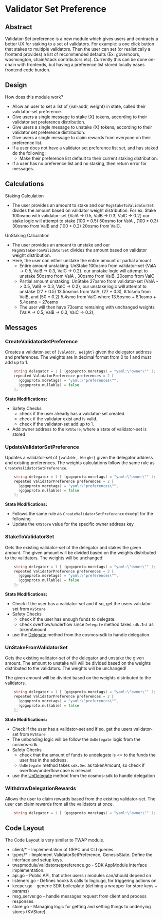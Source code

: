 # Validator Set Preference 

## Abstract 

Validator-Set preference is a new module which gives users and contracts a 
better UX for staking to a set of validators. For example: a one click button
that stakes to multiple validators. Then the user can set (or realistically a frontend provides) 
a list of recommended defaults (Ex: governoors, wosmongton, chain/stack contributors etc).
Currently this can be done on-chain with frontends, but having a preference list stored locally 
eases frontend code burden. 

## Design 

How does this module work? 

- Allow an user to set a list of {val-addr, weight} in state, called their validator-set preference.
- Give users a single message to stake {X} tokens, according to their validator set preference distribution.
- Give users a single message to unstake {X} tokens, according to their validator set preference distribution.
- Give users a single message to claim rewards from everyone on their preference list.
- If a user does not have a validator set preference list set, and has staked do the following; 
  - Make their preference list default to their current staking distribution.
- If a user has no preference list and no staking, then return error for messages.

## Calculations

Staking Calculation 

- The user provides an amount to stake and our `MsgStakeToValidatorSet` divides the amount based on validator weight distribution.
  For ex: Stake 100osmo with validator-set {ValA -> 0.5, ValB -> 0.3, ValC -> 0.2}
  our stake logic will attempt to stake (100 * 0.5) 50osmo for ValA , (100 * 0.3) 30osmo from ValB and (100 * 0.2) 20osmo from ValC.

UnStaking Calculation 

- The user provides an amount to unstake and our `MsgUnStakeFromValidatorSet` divides the amount based on validator weight distribution.
- Here, the user can either unstake the entire amount or partial amount 
  - Entire amount unstaking: UnStake 100osmo from validator-set {ValA -> 0.5, ValB -> 0.3, ValC -> 0.2},
    our unstake logic will attempt to unstake 50osmo from ValA , 30osmo from ValB, 20osmo from ValC
  - Partial amount unstaking: UnStake 27osmo from validator-set {ValA -> 0.5, ValB -> 0.3, ValC -> 0.2}, 
    our unstake logic will attempt to unstake (27 * 0.5) 13.5osmos from ValA, (27 * 0.3), 8.1osmo from ValB, 
    and (50 * 0.2) 5.4smo from ValC where 13.5osmo + 8.1osmo + 5.4osmo = 27osmo
  - The user will then have 73osmo remaining with unchanged weights {ValA -> 0.5, ValB -> 0.3, ValC -> 0.2},

## Messages

### CreateValidatorSetPreference

Creates a validator-set of `{valAddr, Weight}` given the delegator address
and preferences. The weights are in decimal format from 0 to 1 and must add up to 1.

```go
    string delegator = 1 [ (gogoproto.moretags) = "yaml:\"owner\"" ];
    repeated ValidatorPreference preferences = 2 [
      (gogoproto.moretags) = "yaml:\"preferences\"",
      (gogoproto.nullable) = false
    ];
```

**State Modifications:**

- Safety Checks
  - check if the user already has a validator-set created. 
  - check if the validator exist and is valid.
  - check if the validator-set add up to 1.
- Add owner address to the `KVStore`, where a state of validator-set is stored 

### UpdateValidatorSetPreference

Updates a validator-set of `{valAddr, Weight}` given the delegator address
and existing preferences. The weights calculations follow the same rule as `CreateValidatorSetPreference`.

```go
    string delegator = 1 [ (gogoproto.moretags) = "yaml:\"owner\"" ];
    repeated ValidatorPreference preferences = 2 [
      (gogoproto.moretags) = "yaml:\"preferences\"",
      (gogoproto.nullable) = false
    ];
```

**State Modifications:**

- Follows the same rule as `CreateValidatorSetPreference` except for the following 
- Update the `KVStore` value for the specific owner address key

### StakeToValidatorSet

Gets the existing validator-set of the delegator and stakes the given amount. The given amount 
will be divided based on the weights distributed to the validators. The weights will be unchanged! 

```go
    string delegator = 1 [ (gogoproto.moretags) = "yaml:\"owner\"" ];
    repeated ValidatorPreference preferences = 2 [
      (gogoproto.moretags) = "yaml:\"preferences\"",
      (gogoproto.nullable) = false
    ];
```

**State Modifications:**

- Check if the user has a validator-set and if so, get the users validator-set from `KVStore` 
- Safety Checks 
  - check if the user has enough funds to delegate.
  - check overflow/underflow since `Delegate` method takes `sdk.Int` as tokenAmount
- use the [Delegate](https://github.com/cosmos/cosmos-sdk/blob/main/x/staking/keeper/delegation.go#L614) method from the cosmos-sdk to handle delegation 

### UnStakeFromValidatorSet

Gets the existing validator-set of the delegator and unstake the given amount. The amount to unstake will
will be divided based on the weights distributed to the validators. The weights will be unchanged! 

The given amount will be divided based on the weights distributed to the validators.

```go
    string delegator = 1 [ (gogoproto.moretags) = "yaml:\"owner\"" ];
    repeated ValidatorPreference preferences = 2 [
      (gogoproto.moretags) = "yaml:\"preferences\"",
      (gogoproto.nullable) = false
    ];
```

**State Modifications:**

- Check if the user has a validator-set and if so, get the users validator-set from `KVStore` 
- The unbonding logic will be follow the `UnDelegate` logic from the cosmos-sdk. 
- Safety Checks 
  - check that the amount of funds to undelegate is <= to the funds the user has in the address.
  - `UnDelegate` method takes `sdk.Dec` as tokenAmount, so check if overflow/underflow case is relevant
- use the [UnDelegate](https://github.com/cosmos/cosmos-sdk/blob/main/x/staking/keeper/delegation.go#L614) method from the cosmos-sdk to handle delegation 

### WithdrawDelegationRewards

Allows the user to claim rewards based from the existing validator-set. The user can claim rewards from all the validators at once. 

```go
    string delegator = 1 [ (gogoproto.moretags) = "yaml:\"owner\"" ];
```

## Code Layout 

The Code Layout is very similar to TWAP module.

- client/* - Implementation of GRPC and CLI queries
- types/* - Implement ValidatorSetPreference, GenesisState. Define the interface and setup keys.
- twapmodule/validatorsetpreference.go - SDK AppModule interface implementation.
- api.go - Public API, that other users / modules can/should depend on
- listeners.go - Defines hooks & calls to logic.go, for triggering actions on 
- keeper.go - generic SDK boilerplate (defining a wrapper for store keys + params)
- msg_server.go - handle messages request from client and process responses. 
- store.go - Managing logic for getting and setting things to underlying stores (KVStore)

